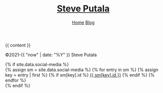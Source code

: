 ---
---

<!doctype html>
<html>
    <head>
        <meta charset="utf-8">
        <meta name="viewport" content="width=device-width, initial-scale=1">
        <meta name="keywords" content="{{ page.tags | join: ' ' | escape }}">
        <meta name="description" content="{{ page.title | strip_html | strip_newlines | escape }} - {{ page.excerpt | strip_html | strip_newlines | escape }}">
        <meta name="author" content="Steve Putala">
        <title>{{ page.title }}</title>
        <link rel="stylesheet" href="/assets/css/styles.css">
        <script src="https://kit.fontawesome.com/2ac533ff53.js" crossorigin="anonymous"></script>
    </head>
    <body>
        <header>
            <h1><a href="/">Steve Putala</a></h1>
            <nav>
                <a href="/"{% if page.url == '/' %} class="active"{% endif %}>Home</a>
                <a href="/blog/"{% if page.url contains '/blog/' %} class="active"{% endif %}>Blog</a>
            </nav>
        </header>
        <section>
            {{ content }}
        </section>
        <footer>
            <p>©2021-{{ "now" | date: "%Y" }} Steve Putala</p>
            {% if site.data.social-media %}
            <div class="socials">
                {% assign sm = site.data.social-media %}
                {% for entry in sm %}
                    {% assign key = entry | first %}
                    {% if sm[key].id %}
                        <a href="{{ sm[key].href }}{{ sm[key].id }}" title="{{ sm[key].title }}"><i class="fa {{ sm[key].fa-icon }}"></i>{{ sm[key].id }}</a>
                    {% endif %}
                {% endfor %}
            </div>
            {% endif %}
        </footer>
    </body>
</html>